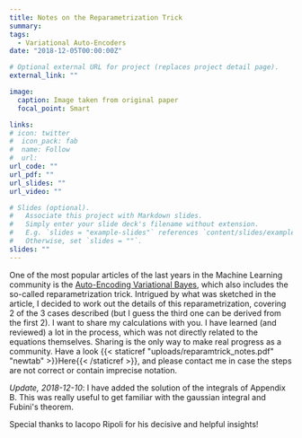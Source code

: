 ```yaml
---
title: Notes on the Reparametrization Trick
summary:
tags:
  - Variational Auto-Encoders
date: "2018-12-05T00:00:00Z"

# Optional external URL for project (replaces project detail page).
external_link: ""

image:
  caption: Image taken from original paper
  focal_point: Smart

links:
# icon: twitter
#  icon_pack: fab
#  name: Follow
#  url:
url_code: ""
url_pdf: ""
url_slides: ""
url_video: ""

# Slides (optional).
#   Associate this project with Markdown slides.
#   Simply enter your slide deck's filename without extension.
#   E.g. `slides = "example-slides"` references `content/slides/example-slides.md`.
#   Otherwise, set `slides = ""`.
slides: ""
---
```


One of the most popular articles of the last years in the Machine Learning community is the [Auto-Encoding Variational Bayes](https://arxiv.org/pdf/1312.6114.pdf), which also includes the so-called reparametrization trick. Intrigued by what was sketched in the article, I decided to work out the details of this reparametrization, covering 2 of the 3 cases described (but I guess the third one can be derived from the first 2). I want to share my calculations with you. I have learned (and reviewed) a lot in the process, which was not directly related to the equations themselves. Sharing is the only way to make real progress as a community. Have a look {{< staticref "uploads/reparamtrick_notes.pdf" "newtab" >}}Here{{< /staticref >}}, and please contact me in case the steps are not correct or contain imprecise notation.

*Update, 2018-12-10*: I have added the solution of the integrals of Appendix B. This was really useful to get familiar with the gaussian integral and Fubini's theorem.

Special thanks to Iacopo Ripoli for his decisive and helpful insights!
